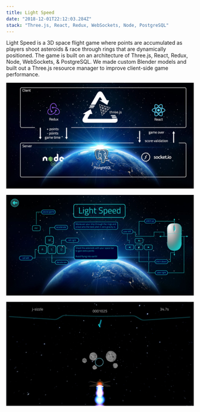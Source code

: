```yaml
---
title: Light Speed
date: "2018-12-01T22:12:03.284Z"
stack: "Three.js, React, Redux, WebSockets, Node, PostgreSQL"
---
```


Light Speed is a 3D space flight game where points are accumulated as players shoot asteroids & race through rings that are dynamically positioned. The game is built on an architecture of Three.js, React, Redux, Node, WebSockets, & PostgreSQL. We made custom Blender models and built out a Three.js resource manager to improve client-side game performance.

![stack-flow](./stack-flow.png)

![controls](./controls.png)

![game](./game.png)
